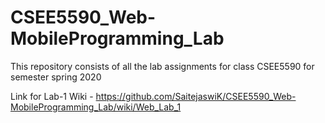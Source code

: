 # CSEE5590_Web-MobileProgramming_Lab
This repository consists of all the lab assignments for class CSEE5590 for semester spring 2020

Link for Lab-1 Wiki - https://github.com/SaitejaswiK/CSEE5590_Web-MobileProgramming_Lab/wiki/Web_Lab_1
